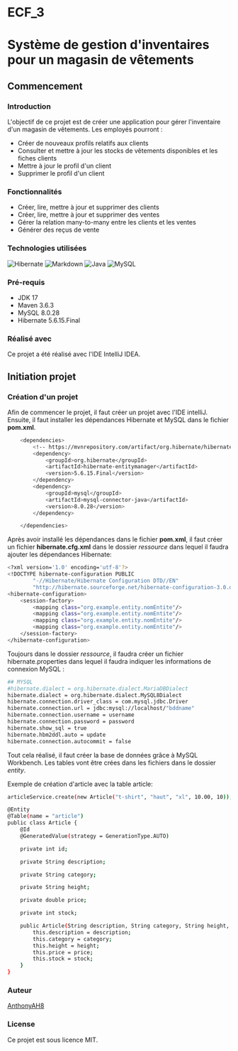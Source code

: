 # ECF_3

# Système de gestion d'inventaires pour un magasin de vêtements

## Commencement

### Introduction

L'objectif de ce projet est de créer une application pour gérer l'inventaire d'un magasin de vêtements. 
Les employés pourront :
- Créer de nouveaux profils relatifs aux clients
- Consulter et mettre à jour les stocks de vêtements disponibles et les fiches clients
- Mettre à jour le profil d'un client
- Supprimer le profil d'un client

### Fonctionnalités

- Créer, lire, mettre à jour et supprimer des clients
- Créer, lire, mettre à jour et supprimer des ventes
- Gérer la relation many-to-many entre les clients et les ventes
- Générer des reçus de vente

### Technologies utilisées

![Hibernate](https://img.shields.io/badge/Hibernate-59666C?style=for-the-badge&logo=Hibernate&logoColor=white)
![Markdown](https://img.shields.io/badge/Markdown-000000?style=for-the-badge&logo=markdown&logoColor=white)
![Java](https://img.shields.io/badge/Java-ED8B00?style=for-the-badge&logo=openjdk&logoColor=white)
![MySQL](https://img.shields.io/badge/MySQL-blue?style=for-the-badge&logo=mysql&logoColor=white)  

### Pré-requis

- JDK 17
- Maven 3.6.3
- MySQL 8.0.28
- Hibernate 5.6.15.Final

### Réalisé avec 

Ce projet a été réalisé avec l'IDE IntelliJ IDEA.

## Initiation projet

### Création d'un projet

Afin de commencer le projet, il faut créer un projet avec l'IDE intelliJ.  
Ensuite, il faut installer les dépendances Hibernate et MySQL dans le fichier **pom.xml**.

```bash
    <dependencies>
        <!-- https://mvnrepository.com/artifact/org.hibernate/hibernate-entitymanager -->
        <dependency>
            <groupId>org.hibernate</groupId>
            <artifactId>hibernate-entitymanager</artifactId>
            <version>5.6.15.Final</version>
        </dependency>
        <dependency>
            <groupId>mysql</groupId>
            <artifactId>mysql-connector-java</artifactId>
            <version>8.0.28</version>
        </dependency>

    </dependencies>
```

Après avoir installé les dépendances dans le fichier **pom.xml**, il faut créer un fichier **hibernate.cfg.xml** dans le dossier *ressource* dans lequel il faudra ajouter les dépendances Hibernate:

```bash
<?xml version='1.0' encoding='utf-8'?>
<!DOCTYPE hibernate-configuration PUBLIC
        "-//Hibernate/Hibernate Configuration DTD//EN"
        "http://hibernate.sourceforge.net/hibernate-configuration-3.0.dtd">
<hibernate-configuration>
    <session-factory>
        <mapping class="org.example.entity.nomEntite"/>
        <mapping class="org.example.entity.nomEntite"/>
        <mapping class="org.example.entity.nomEntite"/>
        <mapping class="org.example.entity.nomEntite"/>
    </session-factory>
</hibernate-configuration>
```

Toujours dans le dossier *ressource*, il faudra créer un fichier hibernate.properties dans lequel il faudra indiquer les informations de connexion MySQL :

```bash
## MYSQL
#hibernate.dialect = org.hibernate.dialect.MariaDBDialect
hibernate.dialect = org.hibernate.dialect.MySQL8Dialect
hibernate.connection.driver_class = com.mysql.jdbc.Driver
hibernate.connection.url = jdbc:mysql://localhost/"bddname"
hibernate.connection.username = username
hibernate.connection.password = password
hibernate.show_sql = true
hibernate.hbm2ddl.auto = update
hibernate.connection.autocommit = false
```


Tout cela réalisé, il faut créer la base de données grâce à MySQL Workbench. Les tables vont être crées dans les fichiers dans le dossier *entity*.

Exemple de création d'article avec la table article:

```bash
articleService.create(new Article("t-shirt", "haut", "xl", 10.00, 10));

@Entity
@Table(name = "article")
public class Article {
    @Id
    @GeneratedValue(strategy = GenerationType.AUTO)

    private int id;

    private String description;

    private String category;

    private String height;

    private double price;

    private int stock;

    public Article(String description, String category, String height, double price, int stock){
        this.description = description;
        this.category = category;
        this.height = height;
        this.price = price;
        this.stock = stock;
    }
}
```


### Auteur

[AnthonyAH8](https://github.com/AnthonyAH8)

### License

Ce projet est sous licence MIT.
